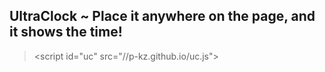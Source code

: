## UltraClock ~ Place it anywhere on the page, and it shows the time!
> \<script id="uc" src="//p-kz.github.io/uc.js"></script>
